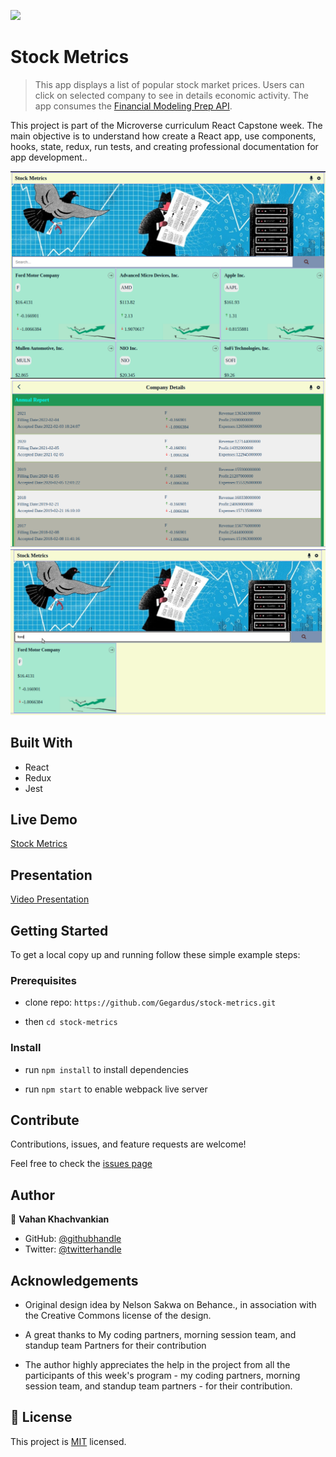 ![](https://img.shields.io/badge/Microverse-blueviolet)

# Stock Metrics

> This app displays a list of popular stock market prices. Users can click on selected company to see in details economic activity. The app consumes the [Financial Modeling Prep API](https://site.financialmodelingprep.com/developer/docs).

This project is part of the Microverse curriculum React Capstone week. The main objective is to understand how create a React app, use components, hooks, state, redux, run tests, and creating professional documentation for app development..

![screenshot](./src/images/app_screenshot1.png)
![screenshot](./src/images/app_screenshot2.png)
![screenshot](./src/images/app_screenshot3.png)

## Built With

- React
- Redux
- Jest

## Live Demo

[Stock Metrics](https://arcane-earth-56373.herokuapp.com/)

## Presentation

[Video Presentation](https://www.loom.com/share/bb9cb78726fb41a48b17e2013f6e05eb)

## Getting Started

To get a local copy up and running follow these simple example steps:

### Prerequisites

- clone repo: `https://github.com/Gegardus/stock-metrics.git`

- then `cd stock-metrics`

### Install

- run `npm install` to install dependencies

- run `npm start` to enable webpack live server

## Contribute

Contributions, issues, and feature requests are welcome!

Feel free to check the [issues page](https://github.com/Gegardus/stock-metrics/issues)

## Author

👤 **Vahan Khachvankian**

- GitHub: [@githubhandle](https://github.com/Gegardus)
- Twitter: [@twitterhandle](https://twitter.com/Gegardus)

## Acknowledgements

- Original design idea by Nelson Sakwa on Behance., in association with the Creative Commons license of the design.

- A great thanks to My coding partners, morning session team, and standup team Partners for their contribution

- The author highly appreciates the help in the project from all the participants of this week's program - my coding partners, morning session team, and standup team partners - for their contribution.

## 📝 License

This project is [MIT](./MIT.md) licensed.
